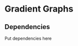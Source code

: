 Gradient Graphs
======================

Dependencies
----------------------

Put dependencies here


